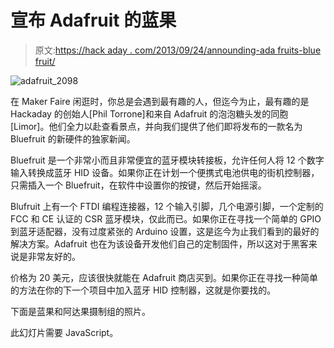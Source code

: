 # 宣布 Adafruit 的蓝果

> 原文:[https://hack aday . com/2013/09/24/announding-ada fruits-blue fruit/](https://hackaday.com/2013/09/24/announcing-adafruits-bluefruit/)

![adafruit_2098](../Images/91983843e9f24865e7cd1ddaac2f538d.png)

在 Maker Faire 闲逛时，你总是会遇到最有趣的人，但迄今为止，最有趣的是 Hackaday 的创始人[Phil Torrone]和来自 Adafruit 的泡泡糖头发的同胞[Limor]。他们全力以赴查看景点，并向我们提供了他们即将发布的一款名为 Bluefruit 的新硬件的独家新闻。

Bluefruit 是一个非常小而且非常便宜的蓝牙模块转接板，允许任何人将 12 个数字输入转换成蓝牙 HID 设备。如果你正在计划一个便携式电池供电的街机控制器，只需插入一个 Bluefruit，在软件中设置你的按键，然后开始摇滚。

Blufruit 上有一个 FTDI 编程连接器，12 个输入引脚，几个电源引脚，一个定制的 FCC 和 CE 认证的 CSR 蓝牙模块，仅此而已。如果你正在寻找一个简单的 GPIO 到蓝牙适配器，没有过度紧张的 Arduino 设置，这是迄今为止我们看到的最好的解决方案。Adafruit 也在为该设备开发他们自己的定制固件，所以这对于黑客来说是非常友好的。

价格为 20 美元，应该很快就能在 Adafruit 商店买到。如果你正在寻找一种简单的方法在你的下一个项目中加入蓝牙 HID 控制器，这就是你要找的。

下面是蓝果和阿达果摄制组的照片。

此幻灯片需要 JavaScript。